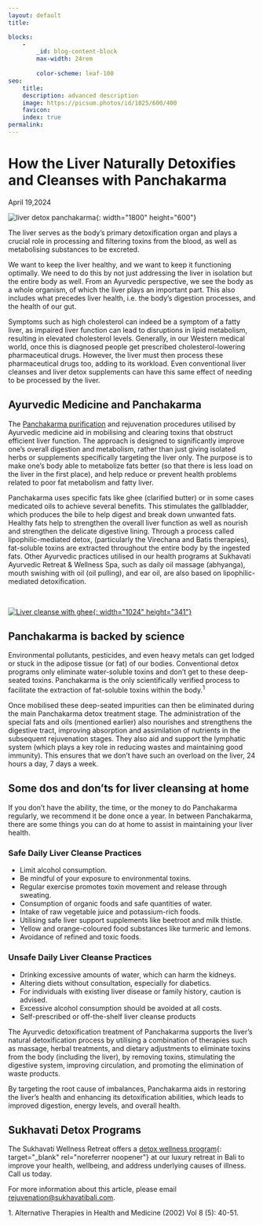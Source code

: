 ```yaml
---
layout: default
title:

blocks:
    -
        _id: blog-content-block
        max-width: 24rem
        
        color-scheme: leaf-100
seo:
    title:
    description: advanced description
    image: https://picsum.photos/id/1025/600/400
    favicon:
    index: true
permalink: 
---
```

# How the Liver Naturally Detoxifies and Cleanses with Panchakarma

April 19,2024

![liver detox panchakarma](https://www.sukhavatibali.com/wp-content/uploads/2024/04/Ayurvedic-Medicine-Panchakarma.jpg){: width="1800" height="600"}

The liver serves as the body’s primary detoxification organ and plays a crucial role in processing and filtering toxins from the blood, as well as metabolising substances to be excreted.

We want to keep the liver healthy, and we want to keep it functioning optimally. We need to do this by not just addressing the liver in isolation but the entire body as well. From an Ayurvedic perspective, we see the body as a whole organism, of which the liver plays an important part. This also includes what precedes liver health, i.e. the body’s digestion processes, and the health of our gut.

Symptoms such as high cholesterol can indeed be a symptom of a fatty liver, as impaired liver function can lead to disruptions in lipid metabolism, resulting in elevated cholesterol levels. Generally, in our Western medical world, once this is diagnosed people get prescribed cholesterol-lowering pharmaceutical drugs. However, the liver must then process these pharmaceutical drugs too, adding to its workload. Even conventional liver cleanses and liver detox supplements can have this same effect of needing to be processed by the liver.

## **Ayurvedic Medicine and Panchakarma**

The [Panchakarma purification](https://www.sukhavatibali.com/the-ancient-art-of-rejuvenation-panchakarma/) and rejuvenation procedures utilised by Ayurvedic medicine aid in mobilising and clearing toxins that obstruct efficient liver function. The approach is designed to significantly improve one’s overall digestion and metabolism, rather than just giving isolated herbs or supplements specifically targeting the liver only. The purpose is to make one’s body able to metabolize fats better (so that there is less load on the liver in the first place), and help reduce or prevent health problems related to poor fat metabolism and fatty liver.

Panchakarma uses specific fats like ghee (clarified butter) or in some cases medicated oils to achieve several benefits. This stimulates the gallbladder, which produces the bile to help digest and break down unwanted fats. Healthy fats help to strengthen the overall liver function as well as nourish and strengthen the delicate digestive lining. Through a process called lipophilic-mediated detox, (particularly the Virechana and Batis therapies), fat-soluble toxins are extracted throughout the entire body by the ingested fats. Other Ayurvedic practices utilised in our health programs at Sukhavati Ayurvedic Retreat & Wellness Spa, such as daily oil massage (abhyanga), mouth swishing with oil (oil pulling), and ear oil, are also based on lipophilic-mediated detoxification.

&nbsp;

[![Liver cleanse with ghee](https://www.sukhavatibali.com/wp-content/uploads/2024/04/liver-cleanse-ghee-1024x341.jpg){: width="1024" height="341"}](https://www.sukhavatibali.com/wp-content/uploads/2024/04/liver-cleanse-ghee.jpg)

## **Panchakarma is backed by science**

Environmental pollutants, pesticides, and even heavy metals can get lodged or stuck in the adipose tissue (or fat) of our bodies. Conventional detox programs only eliminate water-soluble toxins and don’t get to these deep-seated toxins. Panchakarma is the only scientifically verified process to facilitate the extraction of fat-soluble toxins within the body.<sup>1</sup>

Once mobilised these deep-seated impurities can then be eliminated during the main Panchakarma detox treatment stage. The administration of the special fats and oils (mentioned earlier) also nourishes and strengthens the digestive tract, improving absorption and assimilation of nutrients in the subsequent rejuvenation stages. They also aid and support the lymphatic system (which plays a key role in reducing wastes and maintaining good immunity). This ensures that we don’t have such an overload on the liver, 24 hours a day, 7 days a week.

## **Some dos and don’ts for liver cleansing at home**

If you don’t have the ability, the time, or the money to do Panchakarma regularly, we recommend it be done once a year. In between Panchakarma, there are some things you can do at home to assist in maintaining your liver health.

### Safe Daily Liver Cleanse Practices

* Limit alcohol consumption.
* Be mindful of your exposure to environmental toxins.
* Regular exercise promotes toxin movement and release through sweating.
* Consumption of organic foods and safe quantities of water.
* Intake of raw vegetable juice and potassium-rich foods.
* Utilising safe liver support supplements like beetroot and milk thistle.
* Yellow and orange-coloured food substances like turmeric and lemons.
* Avoidance of refined and toxic foods.

### Unsafe Daily Liver Cleanse Practices

* Drinking excessive amounts of water, which can harm the kidneys.
* Altering diets without consultation, especially for diabetics.
* For individuals with existing liver disease or family history, caution is advised.
* Excessive alcohol consumption should be avoided at all costs.
* Self-prescribed or off-the-shelf liver cleanse products

The Ayurvedic detoxification treatment of Panchakarma supports the liver’s natural detoxification process by utilising a combination of therapies such as massage, herbal treatments, and dietary adjustments to eliminate toxins from the body (including the liver), by removing toxins, stimulating the digestive system, improving circulation, and promoting the elimination of waste products.

By targeting the root cause of imbalances, Panchakarma aids in restoring the liver’s health and enhancing its detoxification abilities, which leads to improved digestion, energy levels, and overall health.

## **Sukhavati Detox Programs**

The Sukhavati Wellness Retreat offers a [detox wellness program](https://www.sukhavatibali.com/detox-wellness-program/){: target="_blank" rel="noreferrer noopener"} at our luxury retreat in Bali to improve your health, wellbeing, and address underlying causes of illness. Call us today.

For more information about this article, please email [rejuvenation@sukhavatibali.com](mailto:rejuvenation@sukhavatibali.com).

1\. Alternative Therapies in Health and Medicine (2002) Vol 8 (5): 40-51.